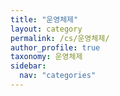 ```yaml
---
title: "운영체제"
layout: category
permalink: /cs/운영체제/
author_profile: true
taxonomy: 운영체제
sidebar:
  nav: "categories"
---
```

